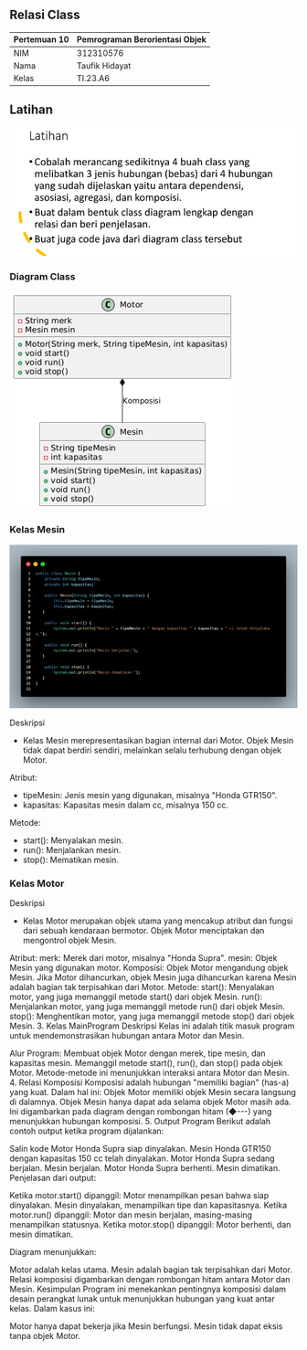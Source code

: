 ## Relasi Class
| Pertemuan 10  |  Pemrograman Berorientasi Objek  
|-------|---------
| NIM   | 312310576
| Nama  | Taufik Hidayat
| Kelas | TI.23.A6

## Latihan

![gambar](ss6/latihan.png)

### Diagram Class

![image](ss6/diagramclass_praktimu6.png)

### Kelas Mesin

![image](ss6/mesin.png)

Deskripsi
- Kelas Mesin merepresentasikan bagian internal dari Motor. Objek Mesin tidak dapat berdiri sendiri, melainkan selalu terhubung dengan objek Motor.

Atribut:
- tipeMesin: Jenis mesin yang digunakan, misalnya "Honda GTR150".
- kapasitas: Kapasitas mesin dalam cc, misalnya 150 cc.

Metode:
- start(): Menyalakan mesin.
- run(): Menjalankan mesin.
- stop(): Mematikan mesin.

### Kelas Motor



Deskripsi
- Kelas Motor merupakan objek utama yang mencakup atribut dan fungsi dari sebuah kendaraan bermotor. Objek Motor menciptakan dan mengontrol objek Mesin.

Atribut:
merk: Merek dari motor, misalnya "Honda Supra".
mesin: Objek Mesin yang digunakan motor.
Komposisi:
Objek Motor mengandung objek Mesin. Jika Motor dihancurkan, objek Mesin juga dihancurkan karena Mesin adalah bagian tak terpisahkan dari Motor.
Metode:
start(): Menyalakan motor, yang juga memanggil metode start() dari objek Mesin.
run(): Menjalankan motor, yang juga memanggil metode run() dari objek Mesin.
stop(): Menghentikan motor, yang juga memanggil metode stop() dari objek Mesin.
3. Kelas MainProgram
Deskripsi
Kelas ini adalah titik masuk program untuk mendemonstrasikan hubungan antara Motor dan Mesin.

Alur Program:
Membuat objek Motor dengan merek, tipe mesin, dan kapasitas mesin.
Memanggil metode start(), run(), dan stop() pada objek Motor.
Metode-metode ini menunjukkan interaksi antara Motor dan Mesin.
4. Relasi Komposisi
Komposisi adalah hubungan "memiliki bagian" (has-a) yang kuat. Dalam hal ini:
Objek Motor memiliki objek Mesin secara langsung di dalamnya.
Objek Mesin hanya dapat ada selama objek Motor masih ada.
Ini digambarkan pada diagram dengan rombongan hitam (◆---) yang menunjukkan hubungan komposisi.
5. Output Program
Berikut adalah contoh output ketika program dijalankan:

Salin kode
Motor Honda Supra siap dinyalakan.
Mesin Honda GTR150 dengan kapasitas 150 cc telah dinyalakan.
Motor Honda Supra sedang berjalan.
Mesin berjalan.
Motor Honda Supra berhenti.
Mesin dimatikan.
Penjelasan dari output:

Ketika motor.start() dipanggil:
Motor menampilkan pesan bahwa siap dinyalakan.
Mesin dinyalakan, menampilkan tipe dan kapasitasnya.
Ketika motor.run() dipanggil:
Motor dan mesin berjalan, masing-masing menampilkan statusnya.
Ketika motor.stop() dipanggil:
Motor berhenti, dan mesin dimatikan.



Diagram menunjukkan:

Motor adalah kelas utama.
Mesin adalah bagian tak terpisahkan dari Motor.
Relasi komposisi digambarkan dengan rombongan hitam antara Motor dan Mesin.
Kesimpulan
Program ini menekankan pentingnya komposisi dalam desain perangkat lunak untuk menunjukkan hubungan yang kuat antar kelas. Dalam kasus ini:

Motor hanya dapat bekerja jika Mesin berfungsi.
Mesin tidak dapat eksis tanpa objek Motor.
